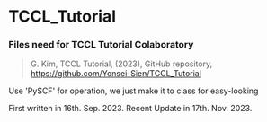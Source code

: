 # TCCL_Tutorial
### Files need for TCCL Tutorial Colaboratory

> G. Kim, TCCL Tutorial, (2023), GitHub repository, https://github.com/Yonsei-Sien/TCCL_Tutorial

Use 'PySCF' for operation, we just make it to class for easy-looking

First written in 16th. Sep. 2023.
Recent Update in 17th. Nov. 2023.
